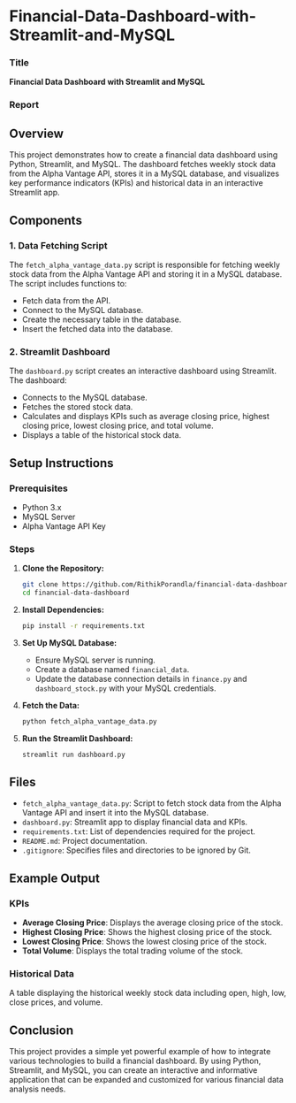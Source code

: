 # Financial-Data-Dashboard-with-Streamlit-and-MySQL

### Title
**Financial Data Dashboard with Streamlit and MySQL**

### Report

## Overview

This project demonstrates how to create a financial data dashboard using Python, Streamlit, and MySQL. The dashboard fetches weekly stock data from the Alpha Vantage API, stores it in a MySQL database, and visualizes key performance indicators (KPIs) and historical data in an interactive Streamlit app.

## Components

### 1. Data Fetching Script
The `fetch_alpha_vantage_data.py` script is responsible for fetching weekly stock data from the Alpha Vantage API and storing it in a MySQL database. The script includes functions to:
- Fetch data from the API.
- Connect to the MySQL database.
- Create the necessary table in the database.
- Insert the fetched data into the database.

### 2. Streamlit Dashboard
The `dashboard.py` script creates an interactive dashboard using Streamlit. The dashboard:
- Connects to the MySQL database.
- Fetches the stored stock data.
- Calculates and displays KPIs such as average closing price, highest closing price, lowest closing price, and total volume.
- Displays a table of the historical stock data.

## Setup Instructions

### Prerequisites
- Python 3.x
- MySQL Server
- Alpha Vantage API Key

### Steps

1. **Clone the Repository:**
   ```sh
   git clone https://github.com/RithikPorandla/financial-data-dashboard.git
   cd financial-data-dashboard
   ```

2. **Install Dependencies:**
   ```sh
   pip install -r requirements.txt
   ```

3. **Set Up MySQL Database:**
   - Ensure MySQL server is running.
   - Create a database named `financial_data`.
   - Update the database connection details in `finance.py` and `dashboard_stock.py` with your MySQL credentials.

4. **Fetch the Data:**
   ```sh
   python fetch_alpha_vantage_data.py
   ```

5. **Run the Streamlit Dashboard:**
   ```sh
   streamlit run dashboard.py
   ```

## Files

- `fetch_alpha_vantage_data.py`: Script to fetch stock data from the Alpha Vantage API and insert it into the MySQL database.
- `dashboard.py`: Streamlit app to display financial data and KPIs.
- `requirements.txt`: List of dependencies required for the project.
- `README.md`: Project documentation.
- `.gitignore`: Specifies files and directories to be ignored by Git.

## Example Output

### KPIs
- **Average Closing Price**: Displays the average closing price of the stock.
- **Highest Closing Price**: Shows the highest closing price of the stock.
- **Lowest Closing Price**: Shows the lowest closing price of the stock.
- **Total Volume**: Displays the total trading volume of the stock.

### Historical Data
A table displaying the historical weekly stock data including open, high, low, close prices, and volume.

## Conclusion

This project provides a simple yet powerful example of how to integrate various technologies to build a financial dashboard. By using Python, Streamlit, and MySQL, you can create an interactive and informative application that can be expanded and customized for various financial data analysis needs.
